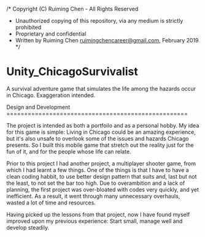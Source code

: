 /* Copyright (C) Ruiming Chen - All Rights Reserved
 * Unauthorized copying of this repository, via any medium is strictly prohibited
 * Proprietary and confidential
 * Written by Ruiming Chen <ruimingchencareer@gmail.com>, February 2019
 */
 
 # Unity_ChicagoSurvivalist
A survival adventure game that simulates the life among the hazards occur in Chicago. Exaggeration intended.


Design and Development ===================================================

The project is intended as both a portfoilo and as a personal hobby. My idea for this game is simple: Living in Chicago could be an amazing experience, but it's also unsafe to overlook
some of the issues and hazards Chicago presents. So I built this mobile game that stretch out the reality just for the fun of it, and for the people whose life can relate.

Prior to this project I had another project, a multiplayer shooter game, from which I had learnt a few things. One of the things is that I have to have a clean coding habbit, to use better
design pattern that suits and, last but not the least, to not set the bar too high. Due to overambition and a lack of planning, the first project was over-bloated with codes very quickly, 
and yet inefficient. As a result, it went through many unnecessary overhauls, wasted a lot of time and resources.

Having picked up the lessons from that project, now I have found myself improved upon my previous experience: Start small, manage well and develop steadily. 
